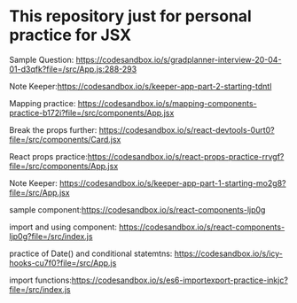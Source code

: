# This repository just for personal practice for JSX

Sample Question: https://codesandbox.io/s/gradplanner-interview-20-04-01-d3qfk?file=/src/App.js:288-293

Note Keeper:https://codesandbox.io/s/keeper-app-part-2-starting-tdntl

Mapping practice: https://codesandbox.io/s/mapping-components-practice-b172i?file=/src/components/App.jsx

Break the props further: https://codesandbox.io/s/react-devtools-0urt0?file=/src/components/Card.jsx

React props practice:https://codesandbox.io/s/react-props-practice-rrvgf?file=/src/components/App.jsx

Note Keeper: https://codesandbox.io/s/keeper-app-part-1-starting-mo2g8?file=/src/App.jsx

sample component:https://codesandbox.io/s/react-components-ljp0g

import and using component: https://codesandbox.io/s/react-components-ljp0g?file=/src/index.js

practice of Date() and conditional statemtns: https://codesandbox.io/s/icy-hooks-cu7f0?file=/src/App.js 

import functions:https://codesandbox.io/s/es6-importexport-practice-inkjc?file=/src/index.js
